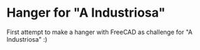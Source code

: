 # Hanger for "A Industriosa"

First attempt to make a hanger with FreeCAD as challenge for "A Industriosa" :)
